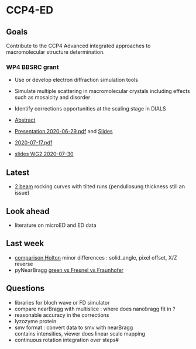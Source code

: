 # CCP4-ED

## Goals
Contribute to the CCP4 Advanced integrated approaches to macromolecular structure determination.

### WP4 BBSRC grant
- Use or develop electron diffraction simulation tools
- Simulate multiple scattering in macromolecular crystals including effects such as mosaicity and disorder
- Identify corrections opportunities at the scaling stage in DIALS

- [Abstract](/planning/abstract.pdf)
- [Presentation 2020-06-29.pdf](/planning/2020-01-29_WP2.pdf) and [Slides](/planning/2020-01-29_WP2.odp)
- [2020-07-17.pdf](/planning/2020-07_RALFT.pdf)
- [slides WG2 2020-07-30](/planning/2020-07_WG2.pdf)

## Latest
- [2 beam](/projects/multislice/multi2D/#2-beam-dynamical-diffraction) rocking curves with tilted runs (pendullosung thickness still an issue)  

## Look ahead
- literature on microED and ED data

## Last week
- [comparison Holton](/projects/nearBragg/#comparison-with-holton) minor differences : solid_angle, pixel offset, X/Z reverse
- pyNearBragg [green vs Fresnel vs Fraunhofer](/projects/nearBragg/#path-length-estimate)

## Questions
- libraries for bloch wave or FD simulator
- compare nearBragg with multislice : where does nanobragg fit in ?  
- reasonable accuracy in the corrections
- lyzozyme protein
- smv format : convert data to smv with nearBragg  
contains intensities, viewer does linear scale mapping  
- continuous rotation integration over steps#
